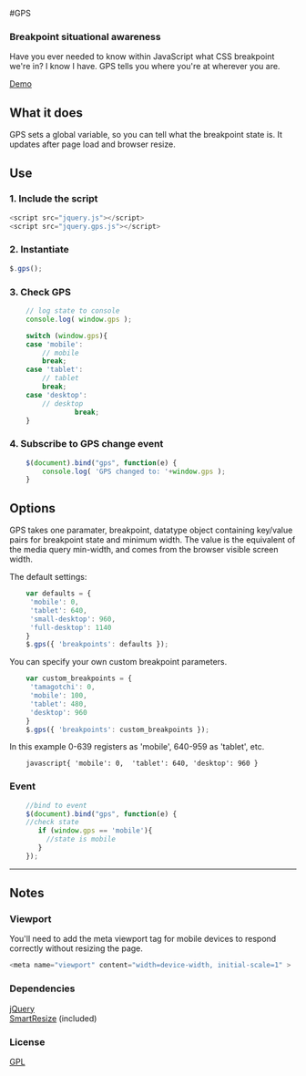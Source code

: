 #GPS

### Breakpoint situational awareness

Have you ever needed to know within JavaScript what CSS breakpoint we're in?  I know I have.  GPS tells you where you're at wherever you are.


<a href="http://vinagency.com/downloads/gps/demo.html" class="button">Demo</a>



## What it does

GPS sets a global variable, so you can tell what the breakpoint state is.  It updates after page load and browser resize.



## Use

### 1. Include the script

```javascript
<script src="jquery.js"></script>
<script src="jquery.gps.js"></script>
```

### 2. Instantiate

```javascript
$.gps();
```


### 3. Check GPS

```javascript
	// log state to console
	console.log( window.gps );
```

```javascript
	switch (window.gps){
	case 'mobile':
		// mobile
		break;
	case 'tablet':
		// tablet
		break;
	case 'desktop':
		// desktop
				break;
	}
```


### 4. Subscribe to GPS change event

```javascript
	$(document).bind("gps", function(e) {
		console.log( 'GPS changed to: '+window.gps );
	}
```


## Options

GPS takes one paramater, breakpoint, datatype object containing key/value pairs for breakpoint state and minimum width.  The value is the equivalent of the media query min-width, and comes from the browser visible screen width.

The default settings:

```javascript
	var defaults = {
	 'mobile': 0,
	 'tablet': 640,
	 'small-desktop': 960,
	 'full-desktop': 1140
	}
	$.gps({ 'breakpoints': defaults });
```



You can specify your own custom breakpoint parameters.

```javascript
	var custom_breakpoints = {
	 'tamagotchi': 0,
	 'mobile': 100,
	 'tablet': 480,
	 'desktop': 960
	}
	$.gps({ 'breakpoints': custom_breakpoints });
```


In this example  0-639 registers as 'mobile', 640-959 as 'tablet', etc.

```
	javascript{ 'mobile': 0,  'tablet': 640, 'desktop': 960 }
```


### Event

```javascript
	//bind to event
	$(document).bind("gps", function(e) {
	//check state
	   if (window.gps == 'mobile'){
	     //state is mobile
	   }
	});
```



<hr />

## Notes

### Viewport

You'll need to add the meta viewport tag for mobile devices to respond correctly without resizing the page.

```javascript
<meta name="viewport" content="width=device-width, initial-scale=1" >
```

### Dependencies

<a href="http://jquery.com/" target="_blank">jQuery</a><br />
<a href="http://unscriptable.com/index.php/2009/03/20/debouncing-javascript-methods/" target="_blank">SmartResize</a> (included)<br />


### License

<a href="https://www.gnu.org/copyleft/gpl.html" target="_blank">GPL</a>

